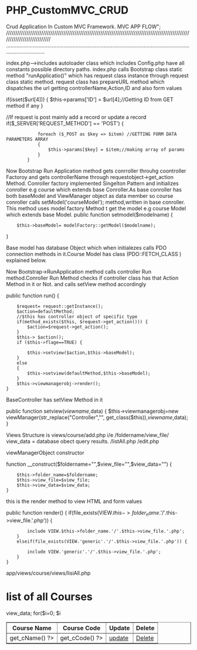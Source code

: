 # PHP_CustomMVC_CRUD
Crud Application In Custom MVC Framework.
MVC APP FLOW";  ///////////////////////////////////////////////////////////////////////////////////////////////////////////////////////////
......................................................................................................................................................

index.php-->includes autoloader class which includes Config.php have all constants possible directory paths.
index.php calls Bootstrap class static method "runApplicatio()" which has request class instance through request class static method.
request class has prepareURL method which dispatches the url getting controllerName,Action,ID and also form values

if(isset($url[4])) {
                $this->params['ID'] = $url[4];//Getting ID from GET method if any
}

//If request is post mainly add a record or update a record
            if($_SERVER['REQUEST_METHOD'] == 'POST') {

                foreach ($_POST as $key => $item) //GETTING FORM DATA PARAMETERS ARRAY
                {
                    $this->params[$key] = $item;//making array of params
                }
            }
 

Now Bootstrap Run Application method gets conrroller throuhg coontroller Factoroy and gets controllerName through requestobject->get_action Method.
Conroller factory implemented Singelton Pattern and initializes conroller e.g course which extends base Conroller.As base conroller has both baseModel
and ViewManager object as data member so course conroller calls setModel('courseModel'); method,written in base conroller.
This method uses model factory Method t get the model e.g course Model which extends base Model. 
public function setmodel($modelname) {

        $this->baseModel= modelFactory::getModel($modelname);
}

Base model has database Object which when initialezes calls PDO connection methods in it.Course Model has class (PDO::FETCH_CLASS ) explained below.

Now Bootstrap->RunApplication method calls controller Run method.Conroller Run Method checks if controller class has that Action Method in it 
or Not. and calls setView method accordingly

public function run() {

        $request= request::getInstance();
        $action=defaultMethod;
        //$this has controller object of specific type
        if(method_exists($this, $request->get_action())) {
            $action=$request->get_action();
        }
        $this-> $action();
        if ($this->flage==TRUE) {

            $this->setview($action,$this->baseModel);
        }
        else
        {
            $this->setview(defaultMethod,$this->baseModel);
        }
        $this->viewmanagerobj->render();
    }



BaseController has setView Method in it

public function setview($viewname,$data) {
        $this->viewmanagerobj=new viewManager(str_replace("Controller","", get_class($this)),$viewname,$data);
    }


Views Structure is   views/course/add.php         i/e /foldername/view_file/         view_data = database obect query results.
                                 /listAll.php
                                 /edit.php


viewManagerObject constructor        

function __construct($foldername="",$view_file="",$view_data="") {

        $this->folder_name=$foldername;
        $this->view_file=$view_file;
        $this->view_data=$view_data;
    }

this is the render method to view HTML and form values



 public function render() {
        if(file_exists(VIEW.$this->folder_name.'/'.$this->view_file.'.php')) {

            include VIEW.$this->folder_name.'/'.$this->view_file.'.php';
        }
        elseif(file_exists(VIEW.'generic'.'/'.$this->view_file.'.php')) {

            include VIEW.'generic'.'/'.$this->view_file.'.php';
        }
    }


app/views/course/views/lisiAll.php

<?php
include dirname(__DIR__).'/../../app/views/layouts/default.php';
include dirname(__DIR__).'/../../app/views/layouts/defaultadd.php';
?>

<html>
<head>
    <title> list.php</title>
    <h1>list of all Courses</h1>
</head>
<body>
<table border="1">
    <tr>
        <th>Course Name</th>
        <th>Course Code</th>
        <th>Update </th>
        <th>Delete </th>
    </tr>
    <?php
    $myArray=$this->view_data;
    for($i=0; $i<sizeof($myArray); $i=$i+1)
    {
        $stdModel=$myArray[$i];?>
        <tr>
            <td><?php echo $stdModel->get_cName() ?></td>
            <td><?php echo $stdModel->get_cCode() ?></td>
            <td><a href="/training/public/course/edit/<?php echo $stdModel->get_CID() ?> " >update </a></td>
            <td><a href="/training/public/course/delete/<?php echo $stdModel->get_CID() ?> ">Delete</a></td>
        </tr>
    <?php }
    ?>
</table>
</body>
</html>

